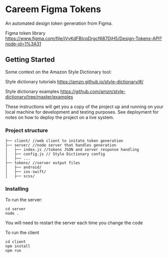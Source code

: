 #  Careem Figma Tokens

An automated design token generation from Figma.

Figma token library
https://www.figma.com/file/jVyKdFBIcpDrgcf687DjH5/Design-Tokens-API?node-id=1%3A31


## Getting Started

Some context on the Amazon Style Dictionary tool:

Style dictionary tutorials
https://amzn.github.io/style-dictionary/#/

Style dictionary examples
https://github.com/amzn/style-dictionary/tree/master/examples

These instructions will get you a copy of the project up and running on your local machine for development and testing purposes. See deployment for notes on how to deploy the project on a live system.

### Project structure

```
├── client/ //web client to initate token generation
├── server/ //node server that handles generation
│   ├── index.js //tokens JSON and server response handling
│   ├── config.js // Style Dictionary config
│   ├── ...
├── tokens/ //server output files
│   ├── android/
│   ├── ios-swift/
│   ├── scss/

```

### Installing

To run the server:

```
cd server
node .  
```
You will need to restart the server each time you change the code

To run the client
```
cd client
npm install
npm run
```
